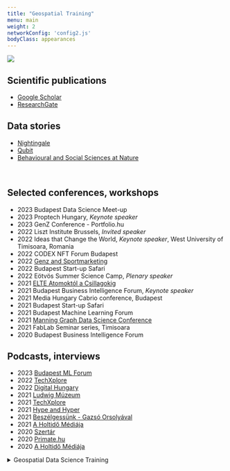 ```yaml
---
title: "Geospatial Training"
menu: main
weight: 2
networkConfig: 'config2.js'
bodyClass: appearances
---
```



![](talks.png)


## Scientific publications

- [Google Scholar](https://scholar.google.com/citations?hl=en&user=5_ep83MAAAAJ&view_op=list_works&sortby=pubdate)
- [ResearchGate](https://www.researchgate.net/profile/Milan-Janosov-2)
​

## Data stories

- [Nightingale](https://nightingaledvs.com/author/milan-janosov/)
- [Qubit](https://qubit.hu/author/janosovm)
- [Behavioural and Social Sciences at Nature](https://socialsciences.nature.com/users/358956-milan-janosov)

​
## Selected conferences, workshops

- 2023 Budapest Data Science Meet-up
- 2023 Proptech Hungary, *Keynote speaker*
- 2023 GenZ Conference - Portfolio.hu
- 2022 Liszt Institute Brussels, *Invited speaker*
- 2022 Ideas that Change the World, *Keynote speaker*, West University of Timisoara, Romania
- 2022 CODEX NFT Forum Budapest
- 2022 [Genz and Sportmarketing](https://sportmarketingtagozat.hu/hirek/unlocking-genz-uj-era-a-sportban-nevvel-szakmai-delutant-szervezett-a-mmsz-sportmarketing-tagozata/)
- 2022 Budapest Start-up Safari
- 2022 Eötvös Summer Science Camp, *Plenary speaker*
- 2021 [ELTE Atomoktól a Csillagokig](https://www.youtube.com/watch?v=LRDWvs8tRMY)
- 2021 Budapest Business Intelligence Forum, *Keynote speaker*
- 2021 Media Hungary Cabrio conference, Budapest
- 2021 Budapest Start-up Safari
- 2021 Budapest Machine Learning Forum
- 2021 [Manning Graph Data Science Conference](https://www.youtube.com/watch?v=tghJ8pPGYW8)
- 2021 FabLab Seminar series, Timisoara
- 2020 Budapest Business Intelligence Forum


## Podcasts​, interviews

- 2023 [Budapest ML Forum](https://budapestml.hu/2023/hu/program/workshop-janosov-milan/)
- 2022 [TechXplore](https://techxplore.com/news/2022-02-scientist-network-witcher.html)
- 2022 [Digital Hungary](https://www.digitalhungary.hu/interjuk/igy-lesz-egy-koncertelmenybol-nemzetkozi-tudomanyos-publikacio-a-halozatok-segitsegevel-akar-a-jovo-sztar-Dj-it-is-megtalalhatjuk/13070/)
- 2021 [Ludwig Múzeum](https://open.spotify.com/episode/0EhJFdOqHQsqoCeNQ4mU71?si=WPJbBW0zRR-0TFcxH5JVgA&dl_branch=1&fbclid=IwAR2xf7QLxvj7dGqqYh8qwnbhIJISzIgy4FYyJkvD1gAJq8Nud7Q7Mr8o6XU)
- 2021 [TechXplore](https://techxplore.com/news/2021-10-analysis-asimov-foundation-art.html)
- 2021 [Hype and Hyper](https://hypeandhyper.com/a-halozattudomany-megjosolhatja-hogy-ki-hal-meg-legkozelebb-a-kedvenc-sorozatodban/)
- 2021 [Beszélgessünk - Gazsó Orsolyával](https://www.youtube.com/watch?v=qcsXfOJzwDo)
- 2021 [A Holtidő Médiája](https://open.spotify.com/episode/4cXKv58Y71F0eTmb6dtjxD)
- 2020 [Szertár](https://open.spotify.com/episode/1XbgobeneJurTFxkW7pdUF?si=eK1HhIn1SWGFkKooyOuVVA&dl_branch=1)
- 2020 [Primate.hu](https://primate.hu/2020/07/29/interju-janosov-milan-halozatkutato/)
- 2020 [A Holtidő Médiája](https://open.spotify.com/episode/2xp05POsTji6T43iecigap?si=1wghuRRDQBy_stEt-6OBkg)



<div class="services">
  <details class="service">
    <summary class="service__title">Geospatial Data Science Training</summary>
    <p class="service__description">With a track record of client projects, from innovative startups to major corporations, Milan has become a recognized figure in geospatial data. He regularly published Geospatial Python tutorials for Towards Data Science and is a top voice in data science and GIS on LinkedIn. Leveraging this extensive experience, Milan now offers a comprehensive 8-hour course on geospatial data science. This program is specifically tailored to provide a general overview and hands-on technical experience on the modern stack of geospatial data science using Python.</p>
    <p></p>
    <p>**Outline**:</p>
    <p>*Day 1*: Introduction to Geospatial Analytics with Python<br>
    - Overview of geospatial data science<br>
    - Introduction to Python for geospatial analysis<br>
    - Hands-on exercises: Working with geospatial libraries in Python</p>
    <p>[Day 2](): Spatial Data Visualization and Exploration<br>
    - Data visualization techniques for spatial data<br>
    - Exploratory data analysis (EDA) for geospatial datasets<br>
    - Practical session: Creating interactive maps with Python</p>
    <p>Day 3: Spatial Data Processing and Analysis<br>
    - Advanced spatial data processing techniques<br>
    - Spatial querying and analysis<br>
    - Case studies and practical examples</p>
    <p>Day 4: Geospatial Machine Learning<br>
    - Introduction to machine learning for geospatial data<br>
    - Feature engineering for spatial datasets<br>
    - Hands-on workshop: Building predictive models with geospatial data</p>
    <p>Day 5: Geospatial Applications and Future Trends<br>
    - Real-world applications of geospatial analytics<br>
    - Emerging trends and technologies in geospatial data science<br>
    - Q&A and discussion session</p>
   <p></p>
    <p>**Technical Details**:</p>
    <p>Location: Budapest, Hungary<br>
    - Venue: [Provide Venue Name/Address]<br>
    - Time: [Insert Start Time and End Time for Each Day]<br>
    - Dates: [Insert Course Dates]</p></p>
    <a class="service__contact button" href="../contact#geospatial-data-science-training">Ask for details</a>
  </details>
